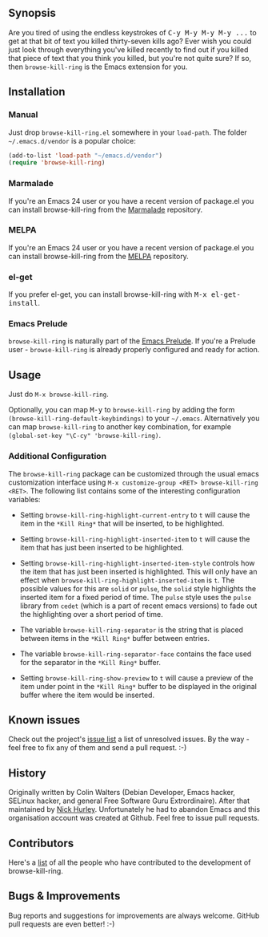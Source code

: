 ## Synopsis

Are you tired of using the endless keystrokes of <kbd>C-y M-y M-y M-y ...</kbd> to get
at that bit of text you killed thirty-seven kills ago? Ever wish you could just
look through everything you've killed recently to find out if you killed that
piece of text that you think you killed, but you're not quite sure? If so, then
`browse-kill-ring` is the Emacs extension for you.

## Installation

### Manual

Just drop `browse-kill-ring.el` somewhere in your `load-path`. The
folder `~/.emacs.d/vendor` is a popular choice:

```lisp
(add-to-list 'load-path "~/emacs.d/vendor")
(require 'browse-kill-ring)
```

### Marmalade

If you're an Emacs 24 user or you have a recent version of package.el
you can install browse-kill-ring from the [Marmalade](http://marmalade-repo.org/) repository.

### MELPA

If you're an Emacs 24 user or you have a recent version of package.el
you can install browse-kill-ring from the [MELPA](http://melpa.milkbox.net/) repository.

### el-get

If you prefer el-get, you can install browse-kill-ring with <kbd>M-x el-get-install</kbd>.

### Emacs Prelude

`browse-kill-ring` is naturally part of the
[Emacs Prelude](https://github.com/bbatsov/prelude). If you're a Prelude
user - `browse-kill-ring` is already properly configured and ready for
action.

## Usage

Just do `M-x browse-kill-ring`.

Optionally, you can map <kbd>M-y</kbd> to `browse-kill-ring` by adding the form
`(browse-kill-ring-default-keybindings)` to your `~/.emacs`.
Alternatively you can map `browse-kill-ring` to another key combination,
for example `(global-set-key "\C-cy" 'browse-kill-ring)`.

### Additional Configuration

The `browse-kill-ring` package can be customized through the usual emacs customization interface using `M-x customize-group <RET> browse-kill-ring <RET>`.  The following list contains some of the interesting configuration variables:

- Setting `browse-kill-ring-highlight-current-entry` to `t` will cause the
  item in the `*Kill Ring*` that will be inserted, to be highlighted.

- Setting `browse-kill-ring-highlight-inserted-item` to `t` will cause the
  item that has just been inserted to be highlighted.

- Setting `browse-kill-ring-highlight-inserted-item-style` controls how
  the item that has just been inserted is highlighted.  This will only
  have an effect when `browse-kill-ring-highlight-inserted-item` is `t`.
  The possible values for this are `solid` or `pulse`, the `solid` style
  highlights the inserted item for a fixed period of time.  The `pulse`
  style uses the `pulse` library from `cedet` (which is a part of recent
  emacs versions) to fade out the highlighting over a short period of
  time.

- The variable `browse-kill-ring-separator` is the string that is placed
  between items in the `*Kill Ring*` buffer between entries.

- The variable `browse-kill-ring-separator-face` contains the face used
  for the separator in the `*Kill Ring*` buffer.

- Setting `browse-kill-ring-show-preview` to `t` will cause a preview of
  the item under point in the `*Kill Ring*` buffer to be displayed in
  the original buffer where the item would be inserted.

## Known issues

Check out the project's
[issue list](https://github.com/browse-kill-ring/browse-kill-ring/issues?sort=created&direction=desc&state=open)
a list of unresolved issues. By the way - feel free to fix any of them
and send a pull request. :-)

## History

Originally written by Colin Walters (Debian Developer, Emacs hacker, SELinux
hacker, and general Free Software Guru Extrordinaire). After that maintained
by [Nick Hurley](https://github.com/todesschaf). Unfortunately he had to abandon Emacs and this organisation
account was created at Github. Feel free to issue pull requests.

## Contributors

Here's a [list](https://github.com/browse-kill-ring/browse-kill-ring/contributors) of all the people who have contributed to the
development of browse-kill-ring.

## Bugs & Improvements

Bug reports and suggestions for improvements are always
welcome. GitHub pull requests are even better! :-)

